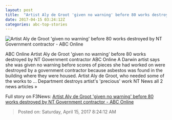 ```yaml
---
layout: post
title:  "Artist Aly de Groot 'given no warning' before 80 works destroyed by NT Government contractor - ABC Online"
date: 2017-04-15 03:24:12Z
categories: abc-top-stories
---
```


![Artist Aly de Groot 'given no warning' before 80 works destroyed by NT Government contractor - ABC Online](http://www.abc.net.au/news/image/6538960-1x1-700x700.jpg)

ABC Online Artist Aly de Groot 'given no warning' before 80 works destroyed by NT Government contractor ABC Online A Darwin artist says she was given no warning before scores of pieces she had worked on were destroyed by a government contractor because asbestos was found in the building where they were housed. Artist Aly de Groot, who needed some of the works to ... Department destroys artist's 'precious' work NT News all 2 news articles »


Full story on F3News: [Artist Aly de Groot 'given no warning' before 80 works destroyed by NT Government contractor - ABC Online](http://www.f3nws.com/n/rgPubF)

> Posted on: Saturday, April 15, 2017 8:24:12 AM
